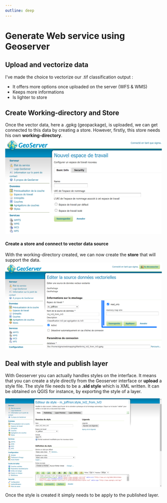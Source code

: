 ```yaml
---
outline: deep
---
```

# Generate Web service using Geoserver

## Upload and vectorize data
I've made the choice to vectorize our .tif classification output :
 - It offers more options once uploaded on the server (WFS & WMS)
 - Keeps more informations
 - Is lighter to store

## Create Working-directory and Store
Once the vector data, here a .gpkg (geopackage), is uploaded, we can get connected to this data by creating a store. However, firstly, this store needs his own **working-directory**. 
![An image](./assets/espace_travail.PNG)
#### Create a store and connect to vector data source
With the working-directory created, we can now create the **store** that will support the data.
![An image](./assets/entrepot_1.PNG)

## Deal with style and publish layer
With Geoserver you can actually handles styles on the interface. 
It means that you can create a style directly from the Geoserver interface or **upload** a style file. The style file needs to be a **.sld style** which is XML written.
It can be obtained on QGIS for instance, by exporting the style of a layer.

![An image](./assets/style.png)

Once the style is created it simply needs to be apply to the published layer.




